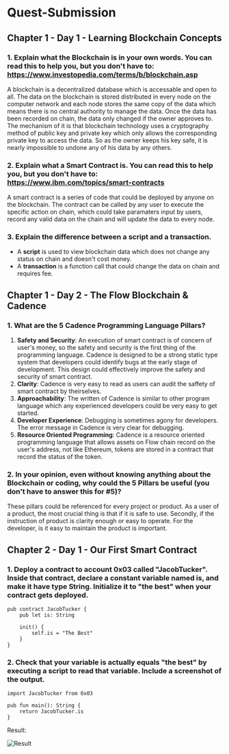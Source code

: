 # Quest-Submission

## Chapter 1 - Day 1 - Learning Blockchain Concepts

### 1. Explain what the Blockchain is in your own words. You can read this to help you, but you don't have to: https://www.investopedia.com/terms/b/blockchain.asp

A blockchain is a decentralized database which is accessable and open to all. The data on the blockchain is stored distributed in every node on the computer network and each node stores the same copy of the data which means there is no central authority to manage the data. Once the data has been recorded on chain, the data only changed if the owner approves to. The mechanism of it is that blockchain technology uses a cryptography method of public key and private key which only allows the corresponding private key to access the data. So as the owner keeps his key safe, it is nearly impossible to undone any of his data by any others.  

### 2. Explain what a Smart Contract is. You can read this to help you, but you don't have to: https://www.ibm.com/topics/smart-contracts

A smart contract is a series of code that could be deployed by anyone on the blockchain. The contract can be called by any user to execute the specific action on chain, which could take paramaters input by users, record any valid data on the chain and will update the data to every node.
  
### 3. Explain the difference between a script and a transaction.

- A **script** is used to view blockchain data which does not change any status on chain and doesn't cost money.
- A **transaction** is a function call that could change the data on chain and requires fee.


## Chapter 1 - Day 2 - The Flow Blockchain & Cadence

### 1. What are the 5 Cadence Programming Language Pillars?

1. **Safety and Security**: An execution of smart contract is of concern of user's money, so the safety and security is the first thing of the programming language. Cadence is designed to be a strong static type system that developers could identify bugs at the early stage of development. This design could effectively improve the safety and security of smart contract.
2. **Clarity**: Cadence is very easy to read as users can audit the saffety of smart contract by theirselves.
3. **Approachability**: The written of Cadence is similar to other program language which any experienced developers could be very easy to get started.
4. **Developer Experience**: Debugging is sometimes agony for developers. The error message in Cadence is very clear for debugging.
5. **Resource Oriented Programming**: Cadence is a resource oriented programming language that allows assets on Flow chain record on the user's address, not like Ethereum, tokens are stored in a contract that record the status of the token.

### 2. In your opinion, even without knowing anything about the Blockchain or coding, why could the 5 Pillars be useful (you don't have to answer this for #5)?

These pillars could be referenced for every project or product. As a user of a product, the most crucial thing is that if it is safe to use. Secondly, if the instruction of product is clarity enough or easy to operate. For the developer, is it easy to maintain the product is important.

## Chapter 2 - Day 1 - Our First Smart Contract

### 1. Deploy a contract to account 0x03 called "JacobTucker". Inside that contract, declare a constant variable named is, and make it have type String. Initialize it to "the best" when your contract gets deployed.

```
pub contract JacobTucker {
    pub let is: String
    
    init() {
        self.is = "The Best"
    }
}
```

### 2. Check that your variable is actually equals "the best" by executing a script to read that variable. Include a screenshot of the output.

```
import JacobTucker from 0x03

pub fun main(): String {
    return JacobTucker.is 
}
```

Result:

![Result](ipfs://QmVgebD8xWdSBdT6sP5BVirVqBkTNarYLsRBGPjUzgMoyv?filename=CH2_D1_Q2.png)
